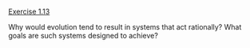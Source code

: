 [Exercise 1.13](1-13/)

Why would evolution tend to result in systems that act rationally? What
goals are such systems designed to achieve?
